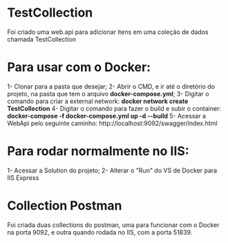 # TestCollection
Foi criado uma web.api para adicionar itens em uma coleção de dados chamada TestCollection

# Para usar com o Docker:
1- Clonar para a pasta que desejar;
2- Abrir o CMD, e ir até o diretório do projeto, na pasta que tem o arquivo **docker-compose.yml**;
3- Digitar o comando para criar a external network: **docker network create TestCollection**
4- Digitar o comando para fazer o build e subir o container: **docker-compose -f docker-compose.yml up -d --build**
5- Acessar a WebApi pelo seguinte caminho: http://localhost:9092/swagger/index.html

# Para rodar normalmente no IIS:
1- Acessar a Solution do projeto;
2- Alterar o "Run" do VS de Docker para IIS Express

# Collection Postman
Foi criada duas collections do postman, uma para funcionar com o Docker na porta 9092, e outra quando rodada no IIS, com a porta 51839.
